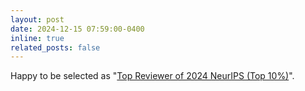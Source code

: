 ```yaml
---
layout: post
date: 2024-12-15 07:59:00-0400
inline: true
related_posts: false
---
```


Happy to be selected as "[Top Reviewer of 2024 NeurIPS (Top 10%)](https://neurips.cc/Conferences/2024/ProgramCommittee#top-reviewers)".
